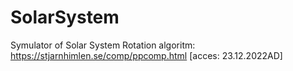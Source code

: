 # SolarSystem
Symulator of Solar System
Rotation algoritm: https://stjarnhimlen.se/comp/ppcomp.html [acces: 23.12.2022AD]
